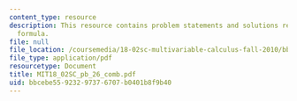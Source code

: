 ```yaml
---
content_type: resource
description: This resource contains problem statements and solutions related to approximation
  formula.
file: null
file_location: /coursemedia/18-02sc-multivariable-calculus-fall-2010/bbcebe55923297376707b0401b8f9b40_MIT18_02SC_pb_26_comb.pdf
file_type: application/pdf
resourcetype: Document
title: MIT18_02SC_pb_26_comb.pdf
uid: bbcebe55-9232-9737-6707-b0401b8f9b40
---
```

